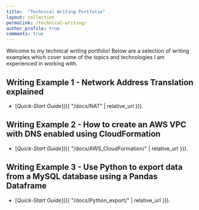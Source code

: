 ```yaml
---
title:  "Technical Writing Portfolio"
layout: collection
permalink: /technical-writing/
author_profile: true
comments: true
---
```


Welcome to my technical writing portfolio! Below are a selection of writing examples which cover some of the topics and technologies I am experienced in working with. 

## Writing Example 1 - Network Address Translation explained

- [*Quick-Start Guide*]({{ "/docs/NAT" | relative_url }}).

## Writing Example 2 - How to create an AWS VPC with DNS enabled using CloudFormation

- [*Quick-Start Guide*]({{ "/docs/AWS_CloudFormation/" | relative_url }}).

## Writing Example 3 - Use Python to export data from a MySQL database using a Pandas Dataframe

- [*Quick-Start Guide*]({{ "/docs/Python_export/" | relative_url }}).
